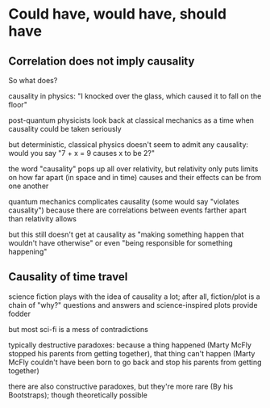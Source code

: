 # Could have, would have, should have

## Correlation does not imply causality

So what does?

causality in physics: "I knocked over the glass, which caused it to fall on the floor"

post-quantum physicists look back at classical mechanics as a time when causality could be taken seriously

but deterministic, classical physics doesn't seem to admit any causality: would you say "7 + x = 9 causes x to be 2?"

the word "causality" pops up all over relativity, but relativity only puts limits on how far apart (in space and in time) causes and their effects can be from one another

quantum mechanics complicates causality (some would say "violates causality") because there are correlations between events farther apart than relativity allows

but this still doesn't get at causality as "making something happen that wouldn't have otherwise" or even "being responsible for something happening"

## Causality of time travel

science fiction plays with the idea of causality a lot; after all, fiction/plot is a chain of "why?" questions and answers and science-inspired plots provide fodder

but most sci-fi is a mess of contradictions

typically destructive paradoxes: because a thing happened (Marty McFly stopped his parents from getting together), that thing can't happen (Marty McFly couldn't have been born to go back and stop his parents from getting together)

there are also constructive paradoxes, but they're more rare (By his Bootstraps); though theoretically possible


